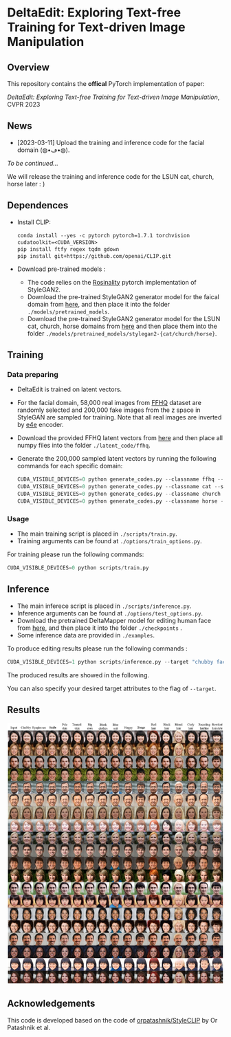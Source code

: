 # DeltaEdit: Exploring Text-free Training for Text-driven Image Manipulation

## Overview

This repository contains the **offical** PyTorch implementation of paper:

*DeltaEdit: Exploring Text-free Training for Text-driven Image Manipulation*, CVPR 2023

## News

- [2023-03-11] Upload the training and inference code for the facial domain (◍•ڡ•◍).

*To be continued...*

We will release the training and inference code for the LSUN cat, church, horse later : )

## Dependences

- Install CLIP:

  ```shell script
  conda install --yes -c pytorch pytorch=1.7.1 torchvision cudatoolkit=<CUDA_VERSION>
  pip install ftfy regex tqdm gdown
  pip install git+https://github.com/openai/CLIP.git
  ```

- Download pre-trained models :

  - The code relies on the [Rosinality](https://github.com/rosinality/stylegan2-pytorch/) pytorch implementation of StyleGAN2.
  - Download the pre-trained StyleGAN2 generator model for the faical domain from [here](https://drive.google.com/file/d/1EM87UquaoQmk17Q8d5kYIAHqu0dkYqdT/view?usp=sharing), and then place it into the folder `./models/pretrained_models`.
  - Download the pre-trained StyleGAN2 generator model for the LSUN cat, church, horse domains from [here](https://drive.google.com/drive/folders/1YRhXGM-2xk7A4TExM_jXaNg1f2AiCRlw?usp=share_link) and then place them into the folder `./models/pretrained_models/stylegan2-{cat/church/horse}`.

## Training

### Data preparing

- DeltaEdit is trained on latent vectors. 

- For the facial domain,  58,000 real images from [FFHQ](https://github.com/NVlabs/ffhq-dataset) dataset are randomly selected and 200,000 fake images from the z space in StyleGAN are sampled for training. Note that all real images are inverted by [e4e](https://github.com/omertov/encoder4editing) encoder.

- Download the provided FFHQ latent vectors from [here](https://drive.google.com/drive/folders/13NLq4giSgdcMVkYQIiPj4Xhxz4-wlXSD?usp=sharing) and then place all numpy files into the folder `./latent_code/ffhq`.

- Generate the 200,000 sampled latent vectors by running the following commands for each specific domain:

  ```python
  CUDA_VISIBLE_DEVICES=0 python generate_codes.py --classname ffhq --samples 200000
  CUDA_VISIBLE_DEVICES=0 python generate_codes.py --classname cat --samples 200000
  CUDA_VISIBLE_DEVICES=0 python generate_codes.py --classname church --samples 200000
  CUDA_VISIBLE_DEVICES=0 python generate_codes.py --classname horse --samples 200000
  ```

### Usage

- The main training script is placed in `./scripts/train.py`.
- Training arguments can be found at `./options/train_options.py`. 

For training please run the following commands:

```python
CUDA_VISIBLE_DEVICES=0 python scripts/train.py
```

## Inference

- The main inferece script is placed in `./scripts/inference.py`.
- Inference arguments can be found at `./options/test_options.py`. 
- Download the pretrained DeltaMapper model for editing human face from [here](https://drive.google.com/file/d/1Mb2WiELoVDPDIi24tIfoWsjn1l2xTjtZ/view?usp=sharing), and then place it into the folder `./checkpoints` .
- Some inference data are provided in  `./examples`.

To produce editing results please run the following commands :

```python
CUDA_VISIBLE_DEVICES=1 python scripts/inference.py --target "chubby face","face with eyeglasses","face with smile","face with pale skin","face with tanned skin","face with big eyes","face with black clothes","face with blue suit","happy face","face with bangs","face with red hair","face with black hair","face with blond hair","face with curly hair","face with receding hairline","face with bowlcut hairstyle"
```

The produced results are showed in the following. 

You can also specify your desired target attributes to the flag of `--target`.

## Results

![results](./results.jpg)

## Acknowledgements

This code is developed based on the code of [orpatashnik/StyleCLIP](https://github.com/orpatashnik/StyleCLIP) by Or Patashnik et al.